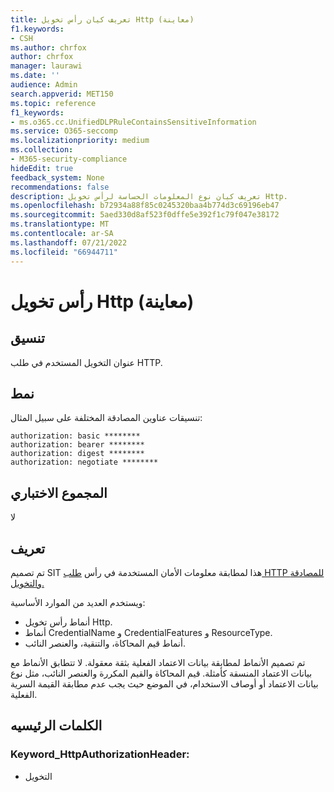 ```yaml
---
title: تعريف كيان رأس تخويل Http (معاينة)
f1.keywords:
- CSH
ms.author: chrfox
author: chrfox
manager: laurawi
ms.date: ''
audience: Admin
search.appverid: MET150
ms.topic: reference
f1_keywords:
- ms.o365.cc.UnifiedDLPRuleContainsSensitiveInformation
ms.service: O365-seccomp
ms.localizationpriority: medium
ms.collection:
- M365-security-compliance
hideEdit: true
feedback_system: None
recommendations: false
description: تعريف كيان نوع المعلومات الحساسة لرأس تخويل Http.
ms.openlocfilehash: b72934a88f85c0245320baa4b774d3c69196eb47
ms.sourcegitcommit: 5aed330d8af523f0dffe5e392f1c79f047e38172
ms.translationtype: MT
ms.contentlocale: ar-SA
ms.lasthandoff: 07/21/2022
ms.locfileid: "66944711"
---
```

# <a name="http-authorization-header-preview"></a>رأس تخويل Http (معاينة)

## <a name="format"></a>تنسيق

عنوان التخويل المستخدم في طلب HTTP.

## <a name="pattern"></a>نمط

تنسيقات عناوين المصادقة المختلفة على سبيل المثال:
 
`authorization: basic ********` <br>
`authorization: bearer ********` <br>
`authorization: digest ********` <br>
`authorization: negotiate ********` <br>

## <a name="checksum"></a>المجموع الاختباري

لا

## <a name="definition"></a>تعريف

تم تصميم SIT هذا لمطابقة معلومات الأمان المستخدمة في رأس [طلب HTTP للمصادقة والتخويل.](/dotnet/api/system.net.http.headers.httprequestheaders.authorization?view=netframework-4.8) 

ويستخدم العديد من الموارد الأساسية:

- أنماط رأس تخويل Http.
- أنماط CredentialName و CredentialFeatures و ResourceType.
- أنماط قيم المحاكاة، والتنقية، والعنصر النائب.

تم تصميم الأنماط لمطابقة بيانات الاعتماد الفعلية بثقة معقولة. لا تتطابق الأنماط مع بيانات الاعتماد المنسقة كأمثلة. قيم المحاكاة والقيم المكررة والعنصر النائب، مثل نوع بيانات الاعتماد أو أوصاف الاستخدام، في الموضع حيث يجب عدم مطابقة القيمة السرية الفعلية.

## <a name="keywords"></a>الكلمات الرئيسيه

### <a name="keyword_httpauthorizationheader"></a>Keyword_HttpAuthorizationHeader:

- التخويل


